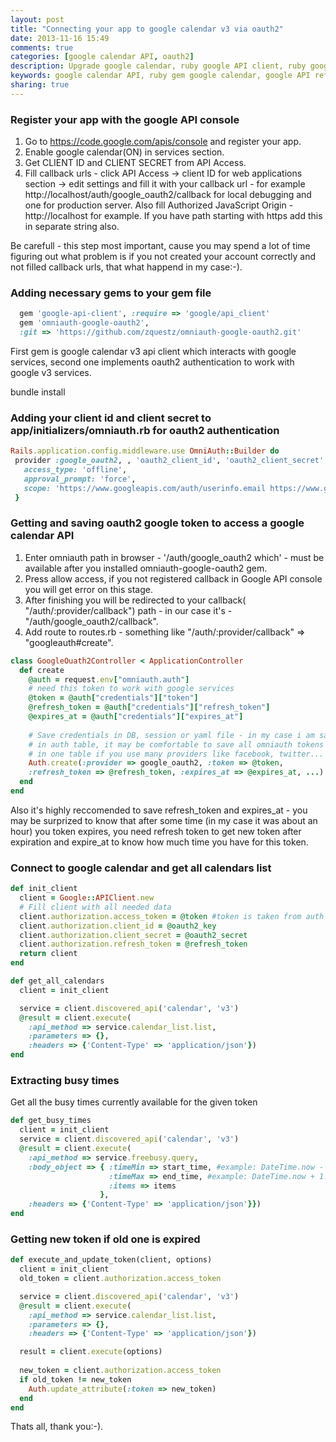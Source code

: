 ```yaml
---
layout: post
title: "Connecting your app to google calendar v3 via oauth2"
date: 2013-11-16 15:49
comments: true
categories: [google calendar API, oauth2]
description: Upgrade google calendar, ruby google API client, ruby google calendar gem, google refresh token, getting busy time from google calendar
keywords: google calendar API, ruby gem google calendar, google API refresh token, google calendar busy times
sharing: true
---
```


### Register your app with the google API console ###
  1. Go to https://code.google.com/apis/console and register your app.<br>
  2. Enable google calendar(ON) in services section.<br>
  3. Get CLIENT ID and CLIENT SECRET from API Access.<br>
  4. Fill callback urls - click API Access -> client ID for web applications section -> edit settings and fill it with your callback url - for example http://localhost/auth/google_oauth2/callback for local debugging and one for production server. Also fill Authorized JavaScript Origin - http://localhost for example. If you have path starting with https add this in separate string also.
  
  Be carefull - this step most important, cause you may spend a lot of time figuring out what problem is if you not created your account correctly and not filled callback
  urls, that what happend in my case:-). 

<!-- more -->

### Adding necessary gems to your gem file ###

``` ruby 
  gem 'google-api-client', :require => 'google/api_client' 
  gem 'omniauth-google-oauth2', 
  :git => 'https://github.com/zquestz/omniauth-google-oauth2.git'
``` 
 
 
 First gem is google calendar v3 api client which interacts with google services, second one implements oauth2 authentication to work with google v3 services.

 bundle install

### Adding your client id and client secret to app/initializers/omniauth.rb for oauth2 authentication ###

``` ruby 
Rails.application.config.middleware.use OmniAuth::Builder do
 provider :google_oauth2, , 'oauth2_client_id', 'oauth2_client_secret' {
   access_type: 'offline',
   approval_prompt: 'force',
   scope: 'https://www.googleapis.com/auth/userinfo.email https://www.googleapis.com/auth/calendar',
 }
``` 

### Getting and saving oauth2 google token to access a google calendar API ###
1. Enter omniauth path in browser - '/auth/google_oauth2 which' -  must be available after you installed omniauth-google-oauth2 gem.
2. Press allow access, if you not registered callback in Google API console you will get error on this stage.
3. After finishing you will be redirected to your callback( "/auth/:provider/callback") path - in our case it's -  "/auth/google_oauth2/callback".
4. Add route to routes.rb - something like "/auth/:provider/callback" => "googleauth#create".

``` ruby 
class GoogleOuath2Controller < ApplicationController   
  def create     
    @auth = request.env["omniauth.auth"]
    # need this token to work with google services
    @token = @auth["credentials"]["token"]
    @refresh_token = @auth["credentials"]["refresh_token"]
    @expires_at = @auth["credentials"]["expires_at"]
          
    # Save credentials in DB, session or yaml file - in my case i am saving 
    # in auth table, it may be comfortable to save all omniauth tokens 
    # in one table if you use many providers like facebook, twitter... 
    Auth.create(:provider => google_oauth2, :token => @token, 
    :refresh_token => @refresh_token, :expires_at => @expires_at, ...) 
  end
end
``` 

  Also it's highly reccomended to save refresh_token and expires_at - you may be surprized to know that after some time (in my case it was about an hour) you 
  token expires, you need refresh token to get new token after expiration and expire_at to know how much time you 
  have for this token.

### Connect to google calendar and get all calendars list ###


``` ruby 
def init_client
  client = Google::APIClient.new
  # Fill client with all needed data
  client.authorization.access_token = @token #token is taken from auth table
  client.authorization.client_id = @oauth2_key
  client.authorization.client_secret = @oauth2_secret
  client.authorization.refresh_token = @refresh_token
  return client
end

def get_all_calendars
  client = init_client

  service = client.discovered_api('calendar', 'v3')
  @result = client.execute(
    :api_method => service.calendar_list.list,
    :parameters => {},
    :headers => {'Content-Type' => 'application/json'})
end
```

### Extracting busy times ###
    
Get all the busy times currently available for the given token
 
``` ruby 
def get_busy_times
  client = init_client
  service = client.discovered_api('calendar', 'v3')
  @result = client.execute(
    :api_method => service.freebusy.query,
    :body_object => { :timeMin => start_time, #example: DateTime.now - 1.month
                      :timeMax => end_time, #example: DateTime.now + 1.month
                      :items => items
                    },
    :headers => {'Content-Type' => 'application/json'}})
end
```

### Getting new token if old one is expired ###

``` ruby 
def execute_and_update_token(client, options)
  client = init_client
  old_token = client.authorization.access_token

  service = client.discovered_api('calendar', 'v3')
  @result = client.execute(
    :api_method => service.calendar_list.list,
    :parameters => {},
    :headers => {'Content-Type' => 'application/json'})

  result = client.execute(options)
  
  new_token = client.authorization.access_token
  if old_token != new_token
    Auth.update_attribute(:token => new_token)
  end
end
```

Thats all, thank you:-).
